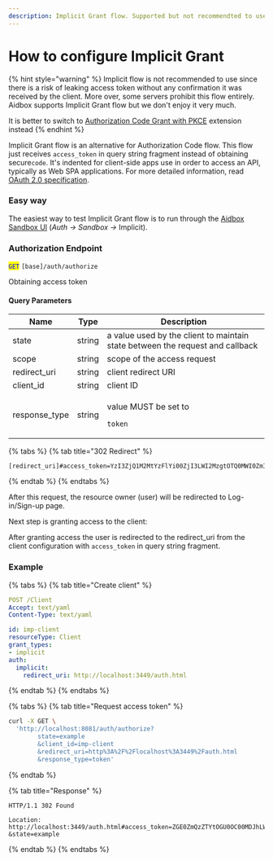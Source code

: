 ```yaml
---
description: Implicit Grant flow. Supported but not recommendted to use
---
```


# How to configure Implicit Grant

{% hint style="warning" %}
Implicit flow is not recommended to use since there is a risk of leaking access token without any confirmation it was received by the client. More over, some servers prohibit this flow entirely. Aidbox supports Implicit Grant flow but we don't enjoy it very much.

It is better to switch to [Authorization Code Grant with PKCE](authorization-code-grant.md) extension instead
{% endhint %}

Implicit Grant flow is an alternative for Authorization Code flow. This flow just receives `access_token` in query string fragment instead of obtaining secure`code`. It's indented for client-side apps use in order to access an API, typically as Web SPA applications. For more detailed information, read [OAuth 2.0 specification](https://tools.ietf.org/html/rfc6749#section-4.2).

### Easy way

The easiest way to test Implicit Grant flow is to run through the [Aidbox Sandbox UI](#auth-sandbox) (_Auth -> Sandbox ->_ Implicit).

### Authorization Endpoint

<mark style="color:blue;">`GET`</mark> `[base]/auth/authorize`

Obtaining access token

#### Query Parameters

| Name           | Type   | Description                                                                   |
| -------------- | ------ | ----------------------------------------------------------------------------- |
| state          | string | a value used by the client to maintain state between the request and callback |
| scope          | string | scope of the access request                                                   |
| redirect\_uri  | string | client redirect URI                                                           |
| client\_id     | string | client ID                                                                     |
| response\_type | string | <p>value MUST be set to</p><p><code>token</code></p>                          |

{% tabs %}
{% tab title="302 Redirect" %}
```
[redirect_uri]#access_token=YzI3ZjQ1M2MtYzFlYi00ZjI3LWI2MzgtOTQ0MWI0ZmIzZjBi&state=eyJoYXNoIjoiIy9pbXBsaWNpdC9iYXNpYyIsImZvcm0tZGF0YSI6eyJ0eXBlIjoiYmFzaWMiLCJiYXNpYyI6eyJjbGllbnQtaWQiOiJpbXAtY2xpZW50In19LCJmb3JtLXBhdGgiOiJpbXBsaWNpdC1wYWdlIn0%3D
```
{% endtab %}
{% endtabs %}

After this request, the resource owner (user) will be redirected to Log-in/Sign-up page.


Next step is granting access to the client:


After granting access the user is redirected to the redirect\_uri from the client configuration with `access_token` in query string fragment.

### Example

{% tabs %}
{% tab title="Create client" %}
```yaml
POST /Client
Accept: text/yaml
Content-Type: text/yaml

id: imp-client
resourceType: Client
grant_types:
- implicit
auth:
  implicit:
    redirect_uri: http://localhost:3449/auth.html
```
{% endtab %}
{% endtabs %}

{% tabs %}
{% tab title="Request access token" %}
```bash
curl -X GET \
  'http://localhost:8081/auth/authorize?
        state=example
        &client_id=imp-client
        &redirect_uri=http%3A%2F%2Flocalhost%3A3449%2Fauth.html
        &response_type=token'
```
{% endtab %}

{% tab title="Response" %}
```
HTTP/1.1 302 Found

Location: http://localhost:3449/auth.html#access_token=ZGE0ZmQzZTYtOGU0OC00MDJhLWFkN2ItZTg5ZmViYjdmNTQ2
&state=example
```
{% endtab %}
{% endtabs %}
